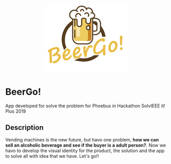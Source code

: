 <p align="center">
  <img src="./src/images/BeerGo!.png" width=256 title="BeerGo!">
</p>

# BeerGo!
App developed for solve the problem for Phoebus in Hackathon SolvIEEE it! Plus 2019

## Description

Vending machines is the new future, but havo one problem, **how we can sell an alcoholic beverage and see if the buyer is a adult person?**. Now we havo to develop the visual identity for the product, the solution and the app to solve all with idea that we have. Let's go!!